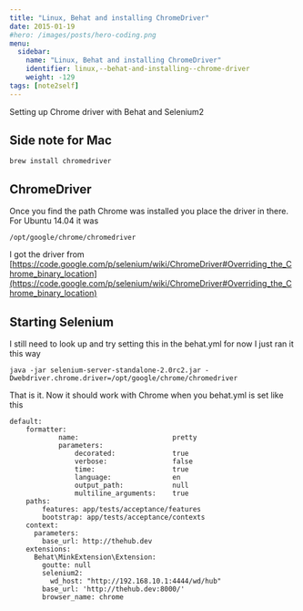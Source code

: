 ```yaml
---
title: "Linux, Behat and installing ChromeDriver"
date: 2015-01-19
#hero: /images/posts/hero-coding.png
menu:
  sidebar:
    name: "Linux, Behat and installing ChromeDriver"
    identifier: linux,--behat-and-installing--chrome-driver
    weight: -129
tags: [note2self]
---
```


Setting up Chrome driver with Behat and Selenium2

## Side note for Mac
~~~
brew install chromedriver
~~~

## ChromeDriver

Once you find the path Chrome was installed you place the driver in there. For Ubuntu 14.04 it was

~~~ 
/opt/google/chrome/chromedriver
~~~

I got the driver from [https://code.google.com/p/selenium/wiki/ChromeDriver#Overriding_the_Chrome_binary_location](https://code.google.com/p/selenium/wiki/ChromeDriver#Overriding_the_Chrome_binary_location)

## Starting Selenium

I still need to look up and try setting this in the behat.yml for now I just ran it this way

~~~
java -jar selenium-server-standalone-2.0rc2.jar -Dwebdriver.chrome.driver=/opt/google/chrome/chromedriver
~~~

That is it. Now it should work with Chrome when you behat.yml is set like this

~~~
default:
    formatter:
            name:                       pretty
            parameters:
                decorated:              true
                verbose:                false
                time:                   true
                language:               en
                output_path:            null
                multiline_arguments:    true
    paths:
        features: app/tests/acceptance/features
        bootstrap: app/tests/acceptance/contexts
    context:
      parameters:
        base_url: http://thehub.dev
    extensions:
      Behat\MinkExtension\Extension:
        goutte: null
        selenium2:
          wd_host: "http://192.168.10.1:4444/wd/hub"
        base_url: 'http://thehub.dev:8000/'
        browser_name: chrome
~~~

